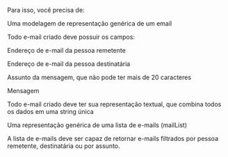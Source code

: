 Para isso, você precisa de:

Uma modelagem de representação genérica de um email

Todo e-mail criado deve possuir os campos:

Endereço de e-mail da pessoa remetente

Endereço de e-mail da pessoa destinatária

Assunto da mensagem, que não pode ter mais de 20 caracteres

Mensagem

Todo e-mail criado deve ter sua representação textual, que combina todos os dados em uma string única

Uma representação genérica de uma lista de e-mails (mailList)

A lista de e-mails deve ser capaz de retornar e-mails filtrados por pessoa remetente, destinatária ou por assunto.